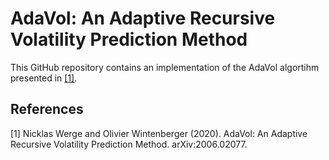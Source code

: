 # AdaVol: An Adaptive Recursive Volatility Prediction Method

This GitHub repository contains an implementation of the AdaVol algortihm presented in [[1]](#1).

## References
<a id="1">[1]</a> 
Nicklas Werge and Olivier Wintenberger (2020). 
AdaVol: An Adaptive Recursive Volatility Prediction Method.
arXiv:2006.02077.
